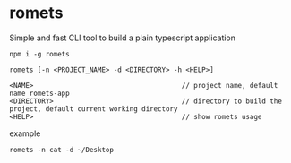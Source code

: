 # romets

Simple and fast CLI tool to build a plain typescript application

```
npm i -g romets
```

```
romets [-n <PROJECT_NAME> -d <DIRECTORY> -h <HELP>]

<NAME>                                     // project name, default name romets-app
<DIRECTORY>                                // directory to build the project, default current working directory
<HELP>                                     // show romets usage
```

example

```
romets -n cat -d ~/Desktop
```
